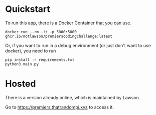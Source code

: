 # Quickstart
To run this app, there is a Docker Container that you can use.

    docker run --rm -it -p 5000:5000 ghcr.io/notlawson/premierscodingchallenge:latest

Or, if you want to run in a debug environment (or just don't want to use docker), you need to run

    pip install -r requirements.txt
    python3 main.py

# Hosted
There is a version already online, which is maintained by Lawson. 

Go to https://premiers.thatrandompi.xyz to access it.